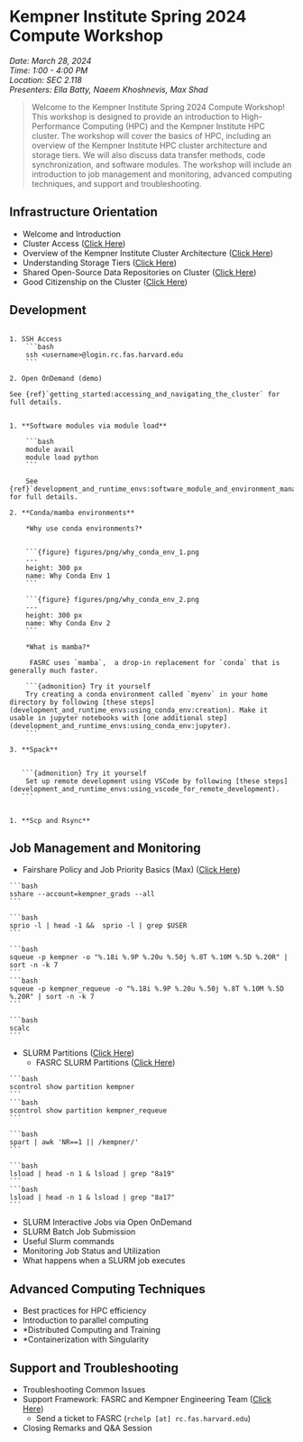 # Kempner Institute Spring 2024 Compute Workshop

_Date: March 28, 2024_  
_Time: 1:00 - 4:00 PM_  
_Location: SEC 2.118_  
_Presenters: Ella Batty, Naeem Khoshnevis, Max Shad_   

  

> Welcome to the Kempner Institute Spring 2024 Compute Workshop! This workshop is designed to provide an introduction to High-Performance Computing (HPC) and the Kempner Institute HPC cluster. The workshop will cover the basics of HPC, including an overview of the Kempner Institute HPC cluster architecture and storage tiers. We will also discuss data transfer methods, code synchronization, and software modules. The workshop will include an introduction to job management and monitoring, advanced computing techniques, and support and troubleshooting. 


## Infrastructure Orientation

- Welcome and Introduction
- Cluster Access  (<a href="../../getting_started/introduction_and_cluster_basics.html#getting-access-to-the-cluster" target="_blank">Click Here</a>)
- Overview of the Kempner Institute Cluster Architecture (<a href="../../getting_started/overview_of_kempner_cluster.html#what-are-the-specifications-of-the-kempner-institute-hpc-cluster" target="_blank">Click Here</a>)
- Understanding Storage Tiers (<a href="../../storage_and_data_transfer/understanding_storage_options.html" target="_blank">Click Here</a>)
- Shared Open-Source Data Repositories on Cluster (<a href="../../storage_and_data_transfer/shared_data_repository.html" target="_blank">Click Here</a>)
- Good Citizenship on the Cluster (<a href="../../getting_started/kempner_policies_for_responsible_use.html" target="_blank">Click Here</a>)


## Development
````{dropdown} Cluster Access

1. SSH Access
    ```bash
    ssh <username>@login.rc.fas.harvard.edu
    ```

2. Open OnDemand (demo)

See {ref}`getting_started:accessing_and_navigating_the_cluster` for full details. 

````

````{dropdown} Software Modules in HPC cluster

1. **Software modules via module load**

    ```bash
    module avail
    module load python
    ```

    See {ref}`development_and_runtime_envs:software_module_and_environment_management` for full details. 

2. **Conda/mamba environments**

    *Why use conda environments?*


    ```{figure} figures/png/why_conda_env_1.png
    ---
    height: 300 px
    name: Why Conda Env 1
    ```

    ```{figure} figures/png/why_conda_env_2.png
    ---
    height: 300 px
    name: Why Conda Env 2
    ```

    *What is mamba?*

     FASRC uses `mamba`,  a drop-in replacement for `conda` that is generally much faster. 

    ```{admonition} Try it yourself
    Try creating a conda environment called `myenv` in your home directory by following [these steps](development_and_runtime_envs:using_conda_env:creation). Make it usable in jupyter notebooks with [one additional step](development_and_runtime_envs:using_conda_env:jupyter). 
    ```

3. **Spack**


````

````{dropdown} Code Synchronization
   ```{admonition} Try it yourself
    Set up remote development using VSCode by following [these steps](development_and_runtime_envs:using_vscode_for_remote_development). 
   ```
````

````{dropdown} Data Transfer

1. **Scp and Rsync**

````

## Job Management and Monitoring

- Fairshare Policy and Job Priority Basics (Max) (<a href="../../efficient_use_of_resources/fair_use_and_prioritization_policies.html" target="_blank">Click Here</a>)

````{dropdown} Example: Check your lab Fairshare score 
```bash
sshare --account=kempner_grads --all
```
````

````{dropdown} Example: Check your jobs fairshare in the queue
```bash
sprio -l | head -1 &&  sprio -l | grep $USER
```
````

````{dropdown} Example: Check all jobs running on kempner partitions
```bash
squeue -p kempner -o "%.18i %.9P %.20u %.50j %.8T %.10M %.5D %.20R" | sort -n -k 7
```
```bash
squeue -p kempner_requeue -o "%.18i %.9P %.20u %.50j %.8T %.10M %.5D %.20R" | sort -n -k 7
```
````

````{dropdown} Example: Fairshare score calculations 
```bash
scalc
```
````


- SLURM Partitions (<a href="../../resource_management/understanding_slurm.html#slurm-partitions" target="_blank">Click Here</a>)
    - FASRC SLURM Partitions (<a href="https://docs.rc.fas.harvard.edu/kb/running-jobs/" target="_blank">Click Here</a>)
````{dropdown} Example: Check SLURM partition settings
```bash
scontrol show partition kempner
```
```bash
scontrol show partition kempner_requeue
```
````

````{dropdown} Example: Check status of all Kempner partitions 
```bash
spart | awk 'NR==1 || /kempner/'
```
````

````{dropdown} Example: Check status of nodes within a Kempner partition
```bash
lsload | head -n 1 & lsload | grep "8a19"
```
```bash
lsload | head -n 1 & lsload | grep "8a17"
```
````

- SLURM Interactive Jobs via Open OnDemand 
- SLURM Batch Job Submission
- Useful Slurm commands
- Monitoring Job Status and Utilization
- What happens when a SLURM job executes

## Advanced Computing Techniques

- Best practices for HPC efficiency
- Introduction to parallel computing
- *Distributed Computing and Training
- *Containerization with Singularity

## Support and Troubleshooting

- Troubleshooting Common Issues
- Support Framework: FASRC and Kempner Engineering Team (<a href="https://www.rc.fas.harvard.edu/training/office-hours/" target="_blank">Click Here</a>)
    - Send a ticket to FASRC (`rchelp [at] rc.fas.harvard.edu`)
- Closing Remarks and Q&A Session
